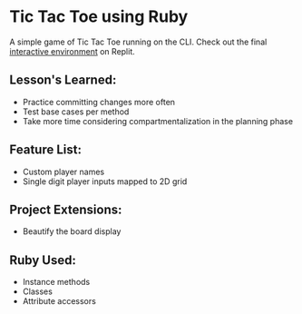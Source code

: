 <h1>Tic Tac Toe using Ruby</h1>

<p>A simple game of Tic Tac Toe running on the CLI. Check out the final <a href='https://replit.com/@michaeljchong/Tic-Tac-Toe?v=1'>interactive environment</a> on Replit.</p>

<h2>Lesson's Learned:</h2>
<ul>
    <li>Practice committing changes more often</li>
    <li>Test base cases per method</li>
    <li>Take more time considering compartmentalization in the planning phase</li>
</ul>

<h2>Feature List:</h2>
<ul>
    <li>Custom player names</li>
    <li>Single digit player inputs mapped to 2D grid</li>
</ul>

<h2>Project Extensions:</h2>
<ul>
    <li>Beautify the board display</li>
</ul>

<h2>Ruby Used:</h2>
<ul>
    <li>Instance methods</li>
    <li>Classes</li>
    <li>Attribute accessors</li>
</ul>
